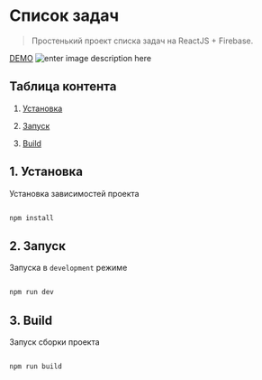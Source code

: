 # Список задач

> Простенький проект списка задач на ReactJS + Firebase.

[DEMO](https://womanup-c18d9.web.app/)
![enter image description here](https://skr.sh/i/221122/FgA1EcbU.jpg?download=1&name=%D0%A1%D0%BA%D1%80%D0%B8%D0%BD%D1%88%D0%BE%D1%82%2022-11-2022%2009:41:18.jpg)

## Таблица контента

1.  [Установка](#1-Установка)

2.  [Запуск](#2-Запуск)

3.  [Build](#3-build)

## 1. Установка

Установка зависимостей проекта

```sh

npm install

```

## 2. Запуск

Запуска в `development` режиме

```sh

npm run dev

```

## 3. Build

Запуск сборки проекта

```sh

npm run build

```

